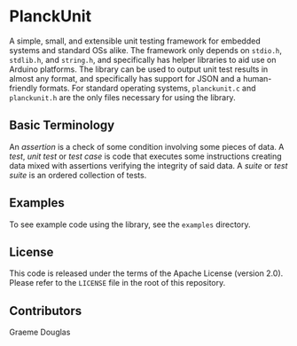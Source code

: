 PlanckUnit
==========

A simple, small, and extensible unit testing framework for embedded systems
and standard OSs alike. The framework only depends on `stdio.h`, `stdlib.h`,
and `string.h`, and specifically has helper libraries to aid use on
Arduino platforms. The library can be used to output unit test results
in almost any format, and specifically has support for JSON and a
human-friendly formats. For standard operating systems, `planckunit.c` and
`planckunit.h` are the only files necessary for using the library.

Basic Terminology
-----------------

An _assertion_ is a check of some condition involving some pieces of data.
A _test_, _unit test_ or _test case_ is code that executes some
instructions creating data mixed with assertions verifying the integrity
of said data. A _suite_ or _test suite_ is an ordered collection of tests.

Examples
--------

To see example code using the library, see the `examples` directory.

License
-------

This code is released under the terms of the Apache License (version 2.0).
Please refer to the `LICENSE` file in the root of this repository.

Contributors
------------

Graeme Douglas
